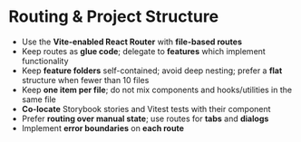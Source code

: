 # Routing & Project Structure

- Use the **Vite-enabled React Router** with **file-based routes**
- Keep routes as **glue code**; delegate to **features** which implement functionality
- Keep **feature folders** self-contained; avoid deep nesting; prefer a **flat** structure when fewer than 10 files
- Keep **one item per file**; do not mix components and hooks/utilities in the same file
- **Co-locate** Storybook stories and Vitest tests with their component
- Prefer **routing over manual state**; use routes for **tabs** and **dialogs**
- Implement **error boundaries** on **each route**
